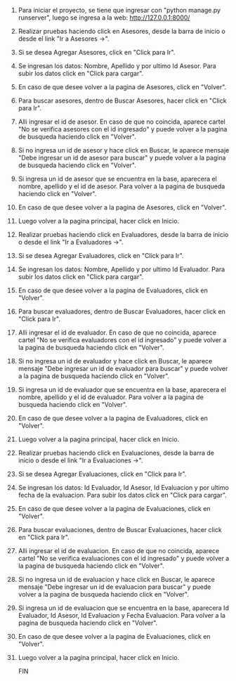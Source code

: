 1. Para iniciar el proyecto, se tiene que ingresar con "python manage.py runserver", luego se ingresa a la web: http://127.0.0.1:8000/ 
2. Realizar pruebas haciendo click en Asesores, desde la barra de inicio o desde el link "Ir a Asesores ->".
3. Si se desea Agregar Asesores, click en "Click para Ir".
4. Se ingresan los datos: Nombre, Apellido y por ultimo Id Asesor. Para subir los datos click en "Click para cargar".
5. En caso de que desee volver a la pagina de Asesores, click en "Volver".
6. Para buscar asesores, dentro de Buscar Asesores, hacer click en "Click para Ir".
7. Alli ingresar el id de asesor. En caso de que no coincida, aparece cartel "No se verifica asesores con el id ingresado" y puede volver a la pagina de busqueda haciendo click en "Volver".
8. Si no ingresa un id de asesor y hace click en Buscar, le aparece mensaje "Debe ingresar un id de asesor para buscar" y puede volver a la pagina de busqueda haciendo click en "Volver".
9. Si ingresa un id de asesor que se encuentra en la base, aparecera el nombre, apellido y el id de asesor. Para volver a la pagina de busqueda haciendo click en "Volver".
10. En caso de que desee volver a la pagina de Asesores, click en "Volver".
11. Luego volver a la pagina principal, hacer click en Inicio.

12. Realizar pruebas haciendo click en Evaluadores, desde la barra de inicio o desde el link "Ir a Evaluadores ->".
13. Si se desea Agregar Evaluadores, click en "Click para Ir".
14. Se ingresan los datos: Nombre, Apellido y por ultimo Id Evaluador. Para subir los datos click en "Click para cargar".
15. En caso de que desee volver a la pagina de Evaluadores, click en "Volver".
16. Para buscar evaluadores, dentro de Buscar Evaluadores, hacer click en "Click para Ir".
17. Alli ingresar el id de evaluador. En caso de que no coincida, aparece cartel "No se verifica evaluadores con el id ingresado" y puede volver a la pagina de busqueda haciendo click en "Volver".
18. Si no ingresa un id de evaluador y hace click en Buscar, le aparece mensaje "Debe ingresar un id de evaluador para buscar" y puede volver a la pagina de busqueda haciendo click en "Volver".
19. Si ingresa un id de evaluador que se encuentra en la base, aparecera el nombre, apellido y el id de evaluador. Para volver a la pagina de busqueda haciendo click en "Volver".
20. En caso de que desee volver a la pagina de Evaluadores, click en "Volver".
21. Luego volver a la pagina principal, hacer click en Inicio.

22. Realizar pruebas haciendo click en Evaluaciones, desde la barra de inicio o desde el link "Ir a Evaluaciones ->".
13. Si se desea Agregar Evaluaciones, click en "Click para Ir".
14. Se ingresan los datos: Id Evaluador, Id Asesor, Id Evaluacion y por ultimo fecha de la evaluacion. Para subir los datos click en "Click para cargar".
15. En caso de que desee volver a la pagina de Evaluaciones, click en "Volver".
16. Para buscar evaluaciones, dentro de Buscar Evaluaciones, hacer click en "Click para Ir".
17. Alli ingresar el id de evaluacion. En caso de que no coincida, aparece cartel "No se verifica evaluaciones con el id ingresado" y puede volver a la pagina de busqueda haciendo click en "Volver".
18. Si no ingresa un id de evaluacion y hace click en Buscar, le aparece mensaje "Debe ingresar un id de evaluacion para buscar" y puede volver a la pagina de busqueda haciendo click en "Volver".
19. Si ingresa un id de evaluacion que se encuentra en la base, aparecera Id Evaluador, Id Asesor, Id Evaluacion y Fecha Evaluacion. Para volver a la pagina de busqueda haciendo click en "Volver".
20. En caso de que desee volver a la pagina de Evaluaciones, click en "Volver".
21. Luego volver a la pagina principal, hacer click en Inicio.

    FIN
